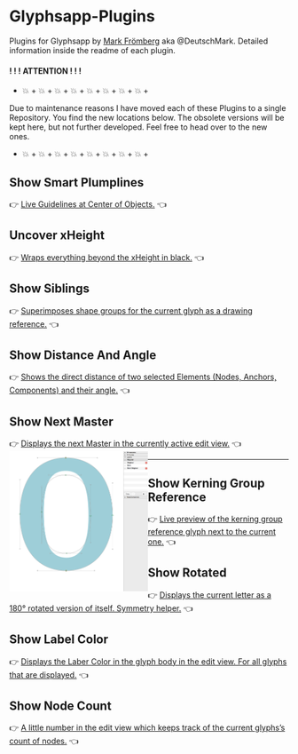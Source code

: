 # Glyphsapp-Plugins
Plugins for Glyphsapp by [Mark Frömberg](http://www.markfromberg.com/) aka @DeutschMark. Detailed information inside the readme of each plugin.

#### ! ! ! ATTENTION ! ! !
+ :boom: + :boom: + :boom: + :boom: + :boom: + :boom: + :boom: + :boom: +

Due to maintenance reasons I have moved each of these Plugins to a single Repository. You find the new locations below. The obsolete versions will be kept here, but not further developed. Feel free to head over to the new ones.

+ :boom: + :boom: + :boom: + :boom: + :boom: + :boom: + :boom: + :boom: +

## Show Smart Plumplines
:point_right: [Live Guidelines at Center of Objects.](https://github.com/DeutschMark/Show-Smart-Plumblines) :point_left:


## Uncover xHeight
:point_right: [Wraps everything beyond the xHeight in black.](https://github.com/DeutschMark/Uncover-xHeight) :point_left:


## Show Siblings
:point_right: [Superimposes shape groups for the current glyph as a drawing reference.](https://github.com/DeutschMark/Show-Siblings) :point_left:


## Show Distance And Angle
:point_right: [Shows the direct distance of two selected Elements (Nodes, Anchors, Components) and their angle.](https://github.com/DeutschMark/Show-Distance-And-Angle-Of-Nodes) :point_left:


## Show Next Master
:point_right: [Displays the next Master in the currently active edit view.](https://github.com/DeutschMark/Show-Next-Master) :point_left:
<img src="https://raw.githubusercontent.com/DeutschMark/Show-Next-Master/master/Screenshots/Show%20Next%20Master%2001.png?raw=true" align="left" width="250">


----



## Show Kerning Group Reference
:point_right: [Live preview of the kerning group reference glyph next to the current one.](https://github.com/DeutschMark/Show-Kerning-Group-Reference) :point_left:


## Show Rotated
:point_right: [Displays the current letter as a 180° rotated version of itself. Symmetry helper.](https://github.com/DeutschMark/Show-Rotated) :point_left:


## Show Label Color
:point_right: [Displays the Laber Color in the glyph body in the edit view. For all glyphs that are displayed.](https://github.com/DeutschMark/Show-Label-Color) :point_left:


## Show Node Count
:point_right: [A little number in the edit view which keeps track of the current glyphs’s count of nodes.](https://github.com/DeutschMark/Show-Node-Count) :point_left:

